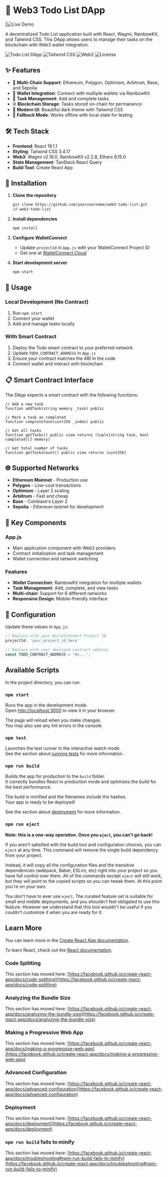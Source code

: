 # 🚀 Web3 Todo List DApp

[![Live Demo](https://web3-todo-list-d-app.vercel.app/)


A decentralized Todo List application built with React, Wagmi, RainbowKit, and Tailwind CSS. This DApp allows users to manage their tasks on the blockchain with Web3 wallet integration.

![Todo List DApp](https://img.shields.io/badge/React-19.1.1-blue)
![Tailwind CSS](https://img.shields.io/badge/TailwindCSS-3.4.17-38B2AC)
![Web3](https://img.shields.io/badge/Web3-Enabled-green)
![License](https://img.shields.io/badge/License-MIT-yellow)

## ✨ Features

- 🔗 **Multi-Chain Support**: Ethereum, Polygon, Optimism, Arbitrum, Base, and Sepolia
- 💼 **Wallet Integration**: Connect with multiple wallets via RainbowKit
- 📝 **Task Management**: Add and complete tasks
- 🌐 **Blockchain Storage**: Tasks stored on-chain for permanence
- 🎨 **Modern UI**: Beautiful dark theme with Tailwind CSS
- 🔄 **Fallback Mode**: Works offline with local state for testing

## 🛠 Tech Stack

- **Frontend**: React 19.1.1
- **Styling**: Tailwind CSS 3.4.17
- **Web3**: Wagmi v2.16.0, RainbowKit v2.2.8, Ethers 6.15.0
- **State Management**: TanStack React Query
- **Build Tool**: Create React App

## 🔧 Installation

1. **Clone the repository**
   ```bash
   git clone https://github.com/yourusername/web3-todo-list.git
   cd web3-todo-list
   ```

2. **Install dependencies**
   ```bash
   npm install
   ```

3. **Configure WalletConnect**
   - Update `projectId` in `App.js` with your WalletConnect Project ID
   - Get one at [WalletConnect Cloud](https://cloud.walletconnect.com/)

4. **Start development server**
   ```bash
   npm start
   ```

## 🚀 Usage

### Local Development (No Contract)
1. Run `npm start`
2. Connect your wallet
3. Add and manage tasks locally

### With Smart Contract
1. Deploy the Todo smart contract to your preferred network
2. Update `TODO_CONTRACT_ADDRESS` in `App.js`
3. Ensure your contract matches the ABI in the code
4. Connect wallet and interact with blockchain

## 📋 Smart Contract Interface

The DApp expects a smart contract with the following functions:

```solidity
// Add a new task
function addTask(string memory _task) public

// Mark a task as completed
function completeTask(uint256 _index) public

// Get all tasks
function getTasks() public view returns (tuple(string task, bool completed)[] memory)

// Get total number of tasks
function getTasksCount() public view returns (uint256)
```

## 🌐 Supported Networks

- **Ethereum Mainnet** - Production use
- **Polygon** - Low-cost transactions
- **Optimism** - Layer 2 scaling
- **Arbitrum** - Fast and cheap
- **Base** - Coinbase's Layer 2
- **Sepolia** - Ethereum testnet for development

## 📱 Key Components

### App.js
- Main application component with Web3 providers
- Contract initialization and task management
- Wallet connection and network switching

### Features
- **Wallet Connection**: RainbowKit integration for multiple wallets
- **Task Management**: Add, complete, and view tasks
- **Multi-chain**: Support for 6 different networks
- **Responsive Design**: Mobile-friendly interface

## 🔑 Configuration

Update these values in `App.js`:

```javascript
// Replace with your WalletConnect Project ID
projectId: 'your_project_id_here'

// Replace with your deployed contract address
const TODO_CONTRACT_ADDRESS = "0x...";
```

## Available Scripts

In the project directory, you can run:

### `npm start`

Runs the app in the development mode.\
Open [http://localhost:3000](http://localhost:3000) to view it in your browser.

The page will reload when you make changes.\
You may also see any lint errors in the console.

### `npm test`

Launches the test runner in the interactive watch mode.\
See the section about [running tests](https://facebook.github.io/create-react-app/docs/running-tests) for more information.

### `npm run build`

Builds the app for production to the `build` folder.\
It correctly bundles React in production mode and optimizes the build for the best performance.

The build is minified and the filenames include the hashes.\
Your app is ready to be deployed!

See the section about [deployment](https://facebook.github.io/create-react-app/docs/deployment) for more information.

### `npm run eject`

**Note: this is a one-way operation. Once you `eject`, you can't go back!**

If you aren't satisfied with the build tool and configuration choices, you can `eject` at any time. This command will remove the single build dependency from your project.

Instead, it will copy all the configuration files and the transitive dependencies (webpack, Babel, ESLint, etc) right into your project so you have full control over them. All of the commands except `eject` will still work, but they will point to the copied scripts so you can tweak them. At this point you're on your own.

You don't have to ever use `eject`. The curated feature set is suitable for small and middle deployments, and you shouldn't feel obligated to use this feature. However we understand that this tool wouldn't be useful if you couldn't customize it when you are ready for it.

## Learn More

You can learn more in the [Create React App documentation](https://facebook.github.io/create-react-app/docs/getting-started).

To learn React, check out the [React documentation](https://reactjs.org/).

### Code Splitting

This section has moved here: [https://facebook.github.io/create-react-app/docs/code-splitting](https://facebook.github.io/create-react-app/docs/code-splitting)

### Analyzing the Bundle Size

This section has moved here: [https://facebook.github.io/create-react-app/docs/analyzing-the-bundle-size](https://facebook.github.io/create-react-app/docs/analyzing-the-bundle-size)

### Making a Progressive Web App

This section has moved here: [https://facebook.github.io/create-react-app/docs/making-a-progressive-web-app](https://facebook.github.io/create-react-app/docs/making-a-progressive-web-app)

### Advanced Configuration

This section has moved here: [https://facebook.github.io/create-react-app/docs/advanced-configuration](https://facebook.github.io/create-react-app/docs/advanced-configuration)

### Deployment

This section has moved here: [https://facebook.github.io/create-react-app/docs/deployment](https://facebook.github.io/create-react-app/docs/deployment)

### `npm run build` fails to minify

This section has moved here: [https://facebook.github.io/create-react-app/docs/troubleshooting#npm-run-build-fails-to-minify](https://facebook.github.io/create-react-app/docs/troubleshooting#npm-run-build-fails-to-minify)

